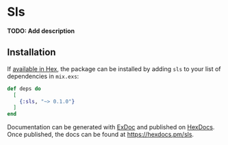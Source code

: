 # Sls

**TODO: Add description**

## Installation

If [available in Hex](https://hex.pm/docs/publish), the package can be installed
by adding `sls` to your list of dependencies in `mix.exs`:

```elixir
def deps do
  [
    {:sls, "~> 0.1.0"}
  ]
end
```

Documentation can be generated with [ExDoc](https://github.com/elixir-lang/ex_doc)
and published on [HexDocs](https://hexdocs.pm). Once published, the docs can
be found at <https://hexdocs.pm/sls>.

